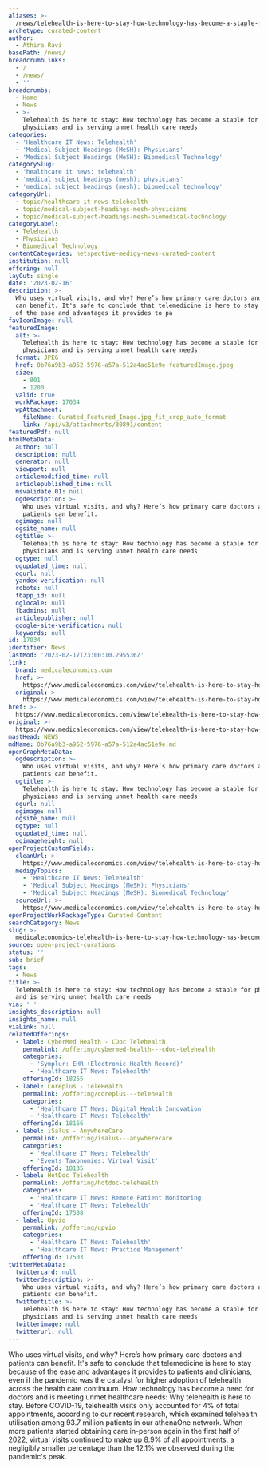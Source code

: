 ```yaml
---
aliases: >-
  /news/telehealth-is-here-to-stay-how-technology-has-become-a-staple-for-physicians-and-is-serving-unmet-health-care-needs
archetype: curated-content
author:
  - Athira Ravi
basePath: /news/
breadcrumbLinks:
  - /
  - /news/
  - ''
breadcrumbs:
  - Home
  - News
  - >-
    Telehealth is here to stay: How technology has become a staple for
    physicians and is serving unmet health care needs
categories:
  - 'Healthcare IT News: Telehealth'
  - 'Medical Subject Headings (MeSH): Physicians'
  - 'Medical Subject Headings (MeSH): Biomedical Technology'
categorySlug:
  - 'healthcare it news: telehealth'
  - 'medical subject headings (mesh): physicians'
  - 'medical subject headings (mesh): biomedical technology'
categoryUrl:
  - topic/healthcare-it-news-telehealth
  - topic/medical-subject-headings-mesh-physicians
  - topic/medical-subject-headings-mesh-biomedical-technology
categoryLabel:
  - Telehealth
  - Physicians
  - Biomedical Technology
contentCategories: netspective-medigy-news-curated-content
institution: null
offering: null
layOut: single
date: '2023-02-16'
description: >-
  Who uses virtual visits, and why? Here’s how primary care doctors and patients
  can benefit. It's safe to conclude that telemedicine is here to stay because
  of the ease and advantages it provides to pa
favIconImage: null
featuredImage:
  alt: >-
    Telehealth is here to stay: How technology has become a staple for
    physicians and is serving unmet health care needs
  format: JPEG
  href: 0b76a9b3-a952-5976-a57a-512a4ac51e9e-featuredImage.jpeg
  size:
    - 801
    - 1200
  valid: true
  workPackage: 17034
  wpAttachment:
    fileName: Curated_Featured_Image.jpg_fit_crop_auto_format
    link: /api/v3/attachments/30891/content
featuredPdf: null
htmlMetaData:
  author: null
  description: null
  generator: null
  viewport: null
  articlemodified_time: null
  articlepublished_time: null
  msvalidate.01: null
  ogdescription: >-
    Who uses virtual visits, and why? Here’s how primary care doctors and
    patients can benefit.
  ogimage: null
  ogsite_name: null
  ogtitle: >-
    Telehealth is here to stay: How technology has become a staple for
    physicians and is serving unmet health care needs 
  ogtype: null
  ogupdated_time: null
  ogurl: null
  yandex-verification: null
  robots: null
  fbapp_id: null
  oglocale: null
  fbadmins: null
  articlepublisher: null
  google-site-verification: null
  keywords: null
id: 17034
identifier: News
lastMod: '2023-02-17T23:00:10.295536Z'
link:
  brand: medicaleconomics.com
  href: >-
    https://www.medicaleconomics.com/view/telehealth-is-here-to-stay-how-technology-has-become-a-staple-for-physicians-and-is-serving-unmet-health-care-needs
  original: >-
    https://www.medicaleconomics.com/view/telehealth-is-here-to-stay-how-technology-has-become-a-staple-for-physicians-and-is-serving-unmet-health-care-needs
href: >-
  https://www.medicaleconomics.com/view/telehealth-is-here-to-stay-how-technology-has-become-a-staple-for-physicians-and-is-serving-unmet-health-care-needs
original: >-
  https://www.medicaleconomics.com/view/telehealth-is-here-to-stay-how-technology-has-become-a-staple-for-physicians-and-is-serving-unmet-health-care-needs
mastHead: NEWS
mdName: 0b76a9b3-a952-5976-a57a-512a4ac51e9e.md
openGraphMetaData:
  ogdescription: >-
    Who uses virtual visits, and why? Here’s how primary care doctors and
    patients can benefit.
  ogtitle: >-
    Telehealth is here to stay: How technology has become a staple for
    physicians and is serving unmet health care needs 
  ogurl: null
  ogimage: null
  ogsite_name: null
  ogtype: null
  ogupdated_time: null
  ogimageheight: null
openProjectCustomFields:
  cleanUrl: >-
    https://www.medicaleconomics.com/view/telehealth-is-here-to-stay-how-technology-has-become-a-staple-for-physicians-and-is-serving-unmet-health-care-needs
  medigyTopics:
    - 'Healthcare IT News: Telehealth'
    - 'Medical Subject Headings (MeSH): Physicians'
    - 'Medical Subject Headings (MeSH): Biomedical Technology'
  sourceUrl: >-
    https://www.medicaleconomics.com/view/telehealth-is-here-to-stay-how-technology-has-become-a-staple-for-physicians-and-is-serving-unmet-health-care-needs
openProjectWorkPackageType: Curated Content
searchCategory: News
slug: >-
  medicaleconomics-telehealth-is-here-to-stay-how-technology-has-become-a-staple-for-physicians-and-is-serving-unmet-health-care-needs
source: open-project-curations
status: ''
sub: brief
tags:
  - News
title: >-
  Telehealth is here to stay: How technology has become a staple for physicians
  and is serving unmet health care needs
via: ' '
insights_description: null
insights_name: null
viaLink: null
relatedOfferings:
  - label: CyberMed Health - CDoc Telehealth
    permalink: /offering/cybermed-health---cdoc-telehealth
    categories:
      - 'Symplur: EHR (Electronic Health Record)'
      - 'Healthcare IT News: Telehealth'
    offeringId: 18255
  - label: Coreplus - TeleHealth
    permalink: /offering/coreplus---telehealth
    categories:
      - 'Healthcare IT News: Digital Health Innovation'
      - 'Healthcare IT News: Telehealth'
    offeringId: 18166
  - label: iSalus - AnywhereCare
    permalink: /offering/isalus---anywherecare
    categories:
      - 'Healthcare IT News: Telehealth'
      - 'Events Taxonomies: Virtual Visit'
    offeringId: 18135
  - label: HotDoc Telehealth
    permalink: /offering/hotdoc-telehealth
    categories:
      - 'Healthcare IT News: Remote Patient Monitoring'
      - 'Healthcare IT News: Telehealth'
    offeringId: 17508
  - label: Upvio
    permalink: /offering/upvio
    categories:
      - 'Healthcare IT News: Telehealth'
      - 'Healthcare IT News: Practice Management'
    offeringId: 17503
twitterMetaData:
  twittercard: null
  twitterdescription: >-
    Who uses virtual visits, and why? Here’s how primary care doctors and
    patients can benefit.
  twittertitle: >-
    Telehealth is here to stay: How technology has become a staple for
    physicians and is serving unmet health care needs 
  twitterimage: null
  twitterurl: null
---
```

<p>Who uses virtual visits, and why? Here’s how primary care doctors and patients can benefit. It's safe to conclude that telemedicine is here to stay because of the ease and advantages it provides to patients and clinicians, even if the pandemic was the catalyst for higher adoption of telehealth across the health care continuum. How technology has become a need for doctors and is meeting unmet healthcare needs: Why telehealth is here to stay. Before COVID-19, telehealth visits only accounted for 4% of total appointments, according to our recent research, which examined telehealth utilisation among 93.7 million patients in our athenaOne network. When more patients started obtaining care in-person again in the first half of 2022, virtual visits continued to make up 8.9% of all appointments, a negligibly smaller percentage than the 12.1% we observed during the pandemic's peak.</p>